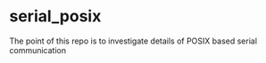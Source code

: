 # serial_posix
The point of this repo is to investigate details of POSIX based serial communication
